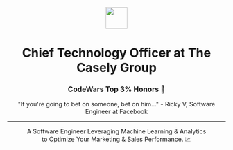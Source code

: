 <div align="center">
    <img src="https://thecaselygroup.com/images/cg-logo-transparent.png" width="50">
</div>

<div align="center">

<h1>Chief Technology Officer at The Casely Group</h1>

<h3>CodeWars Top 3% Honors 💯</h3>

<p>
"If you're going to bet on someone, bet on him..." - Ricky V, Software Engineer at Facebook
</p>

<hr>

<p>
A Software Engineer Leveraging Machine Learning & Analytics<br> to Optimize Your Marketing & Sales Performance. 📈
</p>

